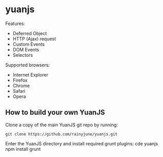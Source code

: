 yuanjs
======

Features:
 * Deferred Object
 * HTTP (Ajax) request
 * Custom Events
 * DOM Events
 * Selectors

Supported browsers:
 * Internet Explorer
 * Firefox
 * Chrome
 * Safari
 * Opera

## How to build your own YuanJS

Clone a copy of the main YuanJS git repo by running:

    git clone https://github.com/rainyjune/yuanjs.git

Enter the YuanJS directory and install required grunt plugins:
cde yuanjs
npm install 
grunt


